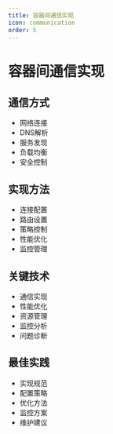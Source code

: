 ```yaml
---
title: 容器间通信实现
icon: communication
order: 5
---
```


# 容器间通信实现

## 通信方式
- 网络连接
- DNS解析
- 服务发现
- 负载均衡
- 安全控制

## 实现方法
- 连接配置
- 路由设置
- 策略控制
- 性能优化
- 监控管理

## 关键技术
- 通信实现
- 性能优化
- 资源管理
- 监控分析
- 问题诊断

## 最佳实践
- 实现规范
- 配置策略
- 优化方法
- 监控方案
- 维护建议
